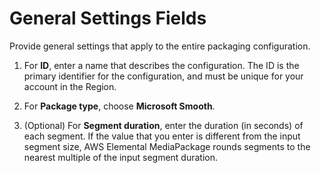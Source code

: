 # General Settings Fields<a name="cfigs-mss-new"></a>

Provide general settings that apply to the entire packaging configuration\.

1. For **ID**, enter a name that describes the configuration\. The ID is the primary identifier for the configuration, and must be unique for your account in the Region\.

1. For **Package type**, choose **Microsoft Smooth**\.

1. \(Optional\) For **Segment duration**, enter the duration \(in seconds\) of each segment\. If the value that you enter is different from the input segment size, AWS Elemental MediaPackage rounds segments to the nearest multiple of the input segment duration\.
